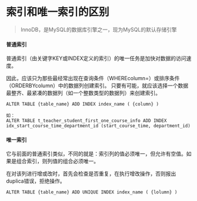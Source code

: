 # 索引和唯一索引的区别

> InnoDB，是MySQL的数据库引擎之一，现为MySQL的默认存储引擎

#### 普通索引
普通索引（由关键字KEY或INDEX定义的索引）的唯一任务是加快对数据的访问速度。

因此，应该只为那些最经常出现在查询条件（WHEREcolumn=）或排序条件（ORDERBYcolumn）中的数据列创建索引。
只要有可能，就应该选择一个数据最整齐、最紧凑的数据列（如一个整数类型的数据列）来创建索引。

```
ALTER TABLE {table_name} ADD INDEX index_name ( {column} )

如：
ALTER TABLE t_teacher_student_first_one_course_info ADD INDEX idx_start_course_time_department_id (start_course_time, department_id)
```

#### 唯一索引

它与前面的普通索引类似，不同的就是：索引列的值必须唯一，但允许有空值。如果是组合索引，则列值的组合必须唯一。

在对该列进行增或改时，首先会检查是否重复，在执行增改操作，否则报出duplica错误，拒绝操作。
```
ALTER TABLE {table_name} ADD UNIQUE INDEX index_name ( {lolumn} )
```